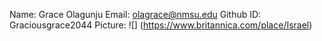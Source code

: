 Name: Grace Olagunju
Email: olagrace@nmsu.edu
Github ID: Graciousgrace2044
Picture: ![] (https://www.britannica.com/place/Israel)